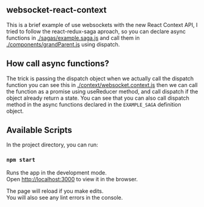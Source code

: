 ## websocket-react-context

This is a brief example of use websockets with the new React Context API, I tried to follow the react-redux-saga aproach, so you can declare async functions in [./sagas/example.saga.js](https://github.com/DKbyo/websocket-react-context/blob/master/src/sagas/example.saga.js) and call them in [./components/grandParent.js](https://github.com/DKbyo/websocket-react-context/blob/master/src/components/grandParent.js) using dispatch. 

## How call async functions?

The trick is passing the dispatch object when we actually call the dispatch function you can see this in [./context/websocket.context.js](https://github.com/DKbyo/websocket-react-context/blob/master/src/context/websocket.context.js) then we can call the function as a promise using useReducer method, and call dispatch if the object already return a state. You can see that you can also call dispatch method in the async functions declared in the `EXAMPLE_SAGA` definition object.

## Available Scripts

In the project directory, you can run:

### `npm start`

Runs the app in the development mode.<br>
Open [http://localhost:3000](http://localhost:3000) to view it in the browser.

The page will reload if you make edits.<br>
You will also see any lint errors in the console.
